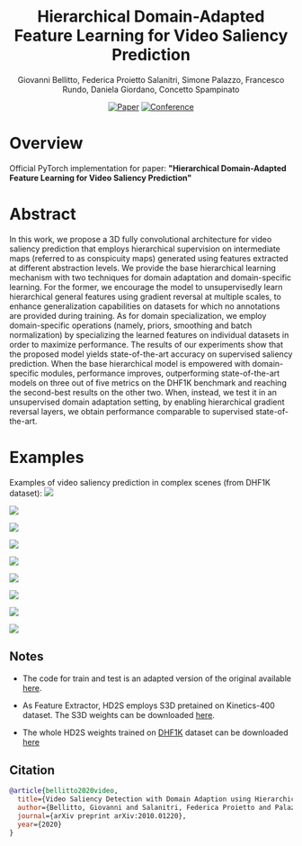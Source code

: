 <div align="center">
  
# Hierarchical Domain-Adapted Feature Learning for Video Saliency Prediction
  Giovanni Bellitto, Federica Proietto Salanitri, Simone Palazzo, Francesco Rundo, Daniela Giordano, Concetto Spampinato
 
[![Paper](http://img.shields.io/badge/paper-arxiv.2010.01220-B31B1B.svg)](https://arxiv.org/abs/2010.01220)
[![Conference](http://img.shields.io/badge/IJCV-2021-4b44ce.svg)](https://link.springer.com/article/10.1007/s11263-021-01519-y)
</div>

# Overview
Official PyTorch implementation for paper: <b>"Hierarchical Domain-Adapted Feature Learning for Video Saliency Prediction"</b>

# Abstract
In this work, we propose a 3D fully convolutional architecture for video saliency prediction that employs hierarchical supervision on intermediate maps (referred to as conspicuity maps) generated using features extracted at different abstraction levels. We provide the base hierarchical learning mechanism with two techniques for domain adaptation and domain-specific learning. For the former, we encourage the model to unsupervisedly learn hierarchical general features using gradient reversal at multiple scales, to enhance generalization capabilities on datasets for which no annotations are provided during training. As for domain specialization, we employ domain-specific operations (namely, priors, smoothing and batch normalization) by specializing the learned features on individual datasets in order to maximize performance. The results of our experiments show that the proposed model yields state-of-the-art accuracy on supervised saliency prediction. When the base hierarchical model is empowered with domain-specific modules, performance improves, outperforming state-of-the-art models on three out of five metrics on the DHF1K benchmark and reaching the second-best results on the other two. When, instead, we test it in an unsupervised domain adaptation setting, by enabling hierarchical gradient reversal layers, we obtain performance comparable to supervised state-of-the-art.

# Examples
Examples of video saliency prediction in complex scenes (from DHF1K dataset):
![](gif/0648.gif)

![](gif/0692.gif)

![](gif/0685.gif)

![](gif/0609.gif)

![](gif/0605.gif)

![](gif/0622.gif)

![](gif/0690.gif)

![](gif/0652.gif)

![](gif/0674.gif)

## Notes

- The code for train and test is an adapted version of the original available [here](https://github.com/MichiganCOG/TASED-Net).

- As Feature Extractor, HD2S employs S3D pretained on Kinetics-400 dataset. The S3D weights can be downloaded [here](https://github.com/kylemin/S3D).

- The whole HD2S weights trained on [DHF1K](https://mmcheng.net/videosal/) dataset can be downloaded [here](https://studentiunict-my.sharepoint.com/:u:/g/personal/uni307680_studium_unict_it/EVyDIERfwcdOnAF84v1b1VQBlDNxxhOdI-nAIafqwVV7Lg?download=1)

## Citation
```bibtex
@article{bellitto2020video,
  title={Video Saliency Detection with Domain Adaption using Hierarchical Gradient Reversal Layers},
  author={Bellitto, Giovanni and Salanitri, Federica Proietto and Palazzo, Simone and Rundo, Francesco and Giordano, Daniela and Spampinato, Concetto},
  journal={arXiv preprint arXiv:2010.01220},
  year={2020}
}
```



